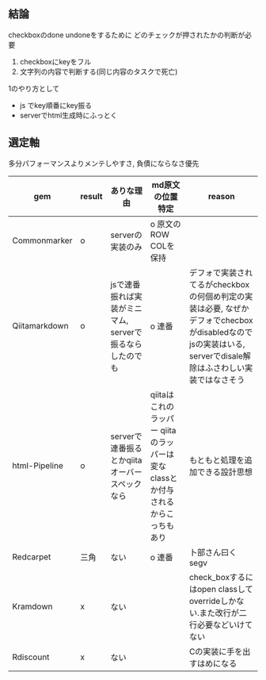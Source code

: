 ## 結論



checkboxのdone undoneをするために
どのチェックが押されたかの判断が必要
1. checkboxにkeyをフル
2. 文字列の内容で判断する(同じ内容のタスクで死亡)

1のやり方として
- js でkey順番にkey振る
- serverでhtml生成時にふっとく

## 選定軸
多分パフォーマンスよりメンテしやすさ, 負債にならなさ優先


| gem | result | ありな理由 |  md原文の位置特定 | reason |
| --- | ------ | ---------- | ----------------- | ------ |
| Commonmarker | o | serverの実装のみ | o 原文のROW COLを保持 |  |
| Qiitamarkdown | o | jsで連番振れば実装がミニマム, serverで振るならしたのでも | o 連番 | デフォで実装されてるがcheckboxの何個め判定の実装は必要, なぜかデフォでchecboxがdisabledなのでjsの実装はいる, serverでdisale解除はふさわしい実装ではなさそう |
| html-Pipeline | o | serverで連番振るとかqiitaオーバースペックなら  | qiitaはこれのラッパー qiitaのラッパーは変なclassとか付与されるからこっちもあり  | もともと処理を追加できる設計思想 |
| Redcarpet | 三角 | ない | o 連番 | 卜部さん曰くsegv |
| Kramdown | x | ない |  | check_boxするにはopen classしてoverrideしかない.また改行が二行必要などいけてない |
| Rdiscount | x | ない |  | Cの実装に手を出すはめになる |
